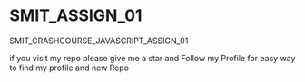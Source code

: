# SMIT_ASSIGN_01
SMIT_CRASHCOURSE_JAVASCRIPT_ASSIGN_01

if you visit my repo
please give me a star and 
Follow my Profile for easy way to find my profile and new Repo
